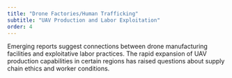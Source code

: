 ```yaml
---
title: "Drone Factories/Human Trafficking"
subtitle: "UAV Production and Labor Exploitation"
order: 4
---
```


Emerging reports suggest connections between drone manufacturing facilities and exploitative labor practices. The rapid expansion of UAV production capabilities in certain regions has raised questions about supply chain ethics and worker conditions.
